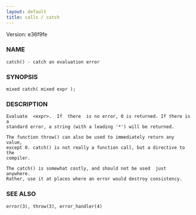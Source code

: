```yaml
---
layout: default
title: calls / catch
---
```


Version: e36f9fe




### NAME
    catch() - catch an evaluation error


### SYNOPSIS
    mixed catch( mixed expr );


### DESCRIPTION
    Evaluate  <expr>.  If  there  is no error, 0 is returned. If there is a
    standard error, a string (with a leading '*') will be returned.

    The function throw() can also be used to immediately return any  value,
    except 0. catch() is not really a function call, but a directive to the
    compiler.

    The catch() is somewhat costly, and should not be used  just  anywhere.
    Rather, use it at places where an error would destroy consistency.


### SEE ALSO
    error(3), throw(3), error_handler(4)




